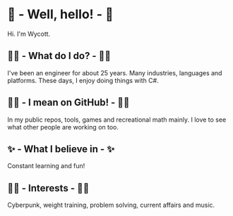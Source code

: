 # 👋 - Well, hello! - 👋

Hi. I'm Wycott. 

## 🤷‍♂️ - What do I do? - 🤷‍♂️

I've been an engineer for about 25 years. Many industries, languages and platforms. These days, I enjoy doing things with C#.

## 👨‍💻 - I mean on GitHub! - 👨‍💻

In my public repos, tools, games and recreational math mainly. I love to see what other people are working on too.

## ✨ - What I believe in - ✨

Constant learning and fun!

## 🏋️‍♂️ - Interests - 🏋️‍♂️

Cyberpunk, weight training, problem solving, current affairs and music.
